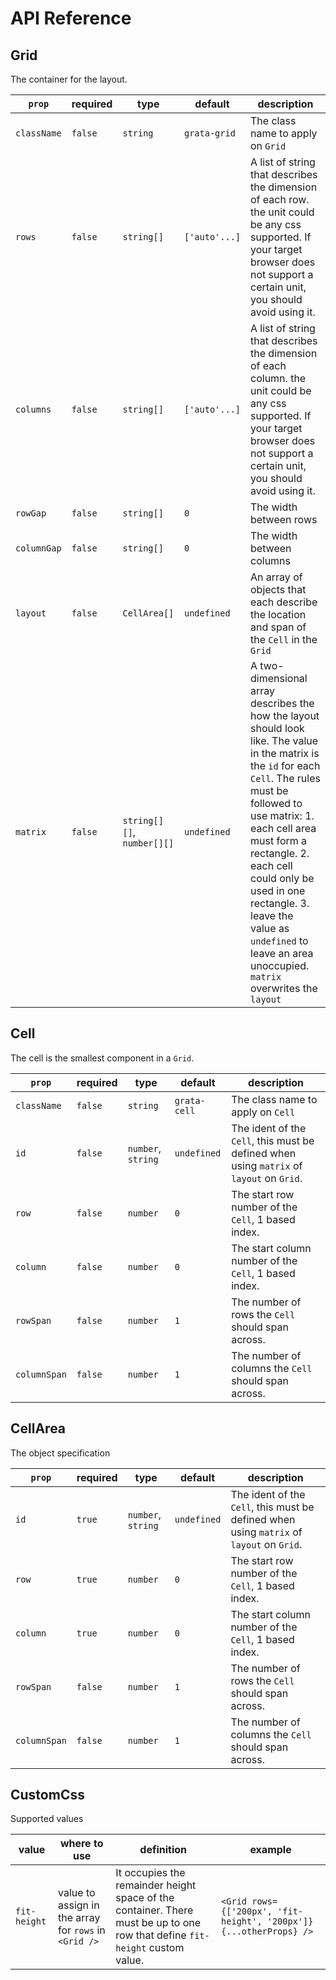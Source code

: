 # API Reference

## Grid
The container for the layout.

|`prop`| required | type | default | description|
|---|---|---|---|---|
|`className`|`false`|`string`|`grata-grid`|The class name to apply on `Grid`|
|`rows`|`false`|`string[]`|`['auto'...]`|A list of string that describes the dimension of each row. the unit could be any css supported. If your target browser does not support a certain unit, you should avoid using it.|
|`columns`|`false`|`string[]`|`['auto'...]`|A list of string that describes the dimension of each column. the unit could be any css supported. If your target browser does not support a certain unit, you should avoid using it.|
|`rowGap`|`false`|`string[]`|`0`|The width between rows|
|`columnGap`|`false`|`string[]`|`0`|The width between columns|
|`layout`|`false`|`CellArea[]`|`undefined`|An array of objects that each describe the location and span of the `Cell` in the `Grid`|
|`matrix`|`false`|`string[][]`, `number[][]`|`undefined`|A two-dimensional array describes the how the layout should look like. The value in the matrix is the `id` for each `Cell`. The rules must be followed to use matrix: 1. each cell area must form a rectangle. 2. each cell could only be used in one rectangle. 3. leave the value as `undefined` to leave an area unoccupied. `matrix` overwrites the `layout`|


## Cell
The cell is the smallest component in a `Grid`.

|`prop`| required | type | default | description|
|---|---|---|---|---|
|`className`|`false`|`string`|`grata-cell`|The class name to apply on `Cell`|
|`id`|`false`|`number`, `string`|`undefined`|The ident of the `Cell`, this must be defined when using `matrix` of `layout` on `Grid`.|
|`row`|`false`|`number`|`0`|The start row number of the `Cell`, 1 based index.|
|`column`|`false`|`number`|`0`|The start column number of the `Cell`, 1 based index.|
|`rowSpan`|`false`|`number`|`1`|The number of rows the `Cell` should span across.|
|`columnSpan`|`false`|`number`|`1`|The number of columns the `Cell` should span across.|


## CellArea
The object specification

|`prop`| required | type | default | description|
|---|---|---|---|---|
|`id`|`true`|`number`, `string`|`undefined`|The ident of the `Cell`, this must be defined when using `matrix` of `layout` on `Grid`.|
|`row`|`true`|`number`|`0`|The start row number of the `Cell`, 1 based index.|
|`column`|`true`|`number`|`0`|The start column number of the `Cell`, 1 based index.|
|`rowSpan`|`false`|`number`|`1`|The number of rows the `Cell` should span across.|
|`columnSpan`|`false`|`number`|`1`|The number of columns the `Cell` should span across.|

## CustomCss
Supported values

|value|where to use|definition|example|
|---|---|---|---|
|`fit-height`|value to assign in the array for `rows` in `<Grid />`|It occupies the remainder height space of the container. There must be up to one row that define `fit-height` custom value.|`<Grid rows={['200px', 'fit-height', '200px']} {...otherProps} />`|

